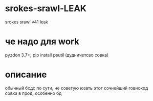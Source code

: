 # srokes-srawl-LEAK
srokes srawl v41 leak
# че надо для work
pyzdon 3.7+, pip install psutil (дудничетсво совка)
# описание
обычный бсдс по сути, не советую юзать этот сочнейший говнокод совка в прод, особенно бд
